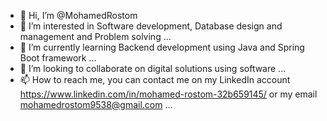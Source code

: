 - 👋 Hi, I’m @MohamedRostom
- 👀 I’m interested in Software development, Database design and management and Problem solving ...
- 🌱 I’m currently learning Backend development using Java and Spring Boot framework ...
- 💞️ I’m looking to collaborate on digital solutions using software ...
- 📫 How to reach me, you can contact me on my LinkedIn account https://www.linkedin.com/in/mohamed-rostom-32b659145/ 
                                         or my email mohamedrostom9538@gmail.com ...

<!---
MohamedRostom/MohamedRostom is a ✨ special ✨ repository because its `README.md` (this file) appears on your GitHub profile.
You can click the Preview link to take a look at your changes.
--->
